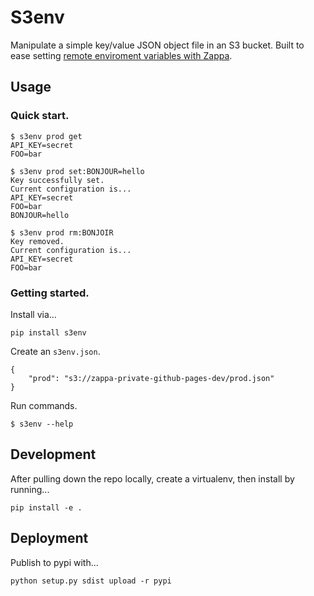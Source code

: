 # S3env

Manipulate a simple key/value JSON object file in an S3 bucket. Built to ease setting [remote enviroment variables with Zappa](https://github.com/Miserlou/Zappa#remote-environment-variables).

## Usage

### Quick start.
```
$ s3env prod get
API_KEY=secret
FOO=bar

$ s3env prod set:BONJOUR=hello
Key successfully set.
Current configuration is...
API_KEY=secret
FOO=bar
BONJOUR=hello

$ s3env prod rm:BONJOIR
Key removed.
Current configuration is...
API_KEY=secret
FOO=bar
```

### Getting started.

Install via...
```
pip install s3env
```

Create an `s3env.json`.
```
{
    "prod": "s3://zappa-private-github-pages-dev/prod.json"
}
````

Run commands.
```
$ s3env --help
```

## Development

After pulling down the repo locally, create a virtualenv, then install by running...
```
pip install -e .
```


## Deployment
Publish to pypi with...
```
python setup.py sdist upload -r pypi
```